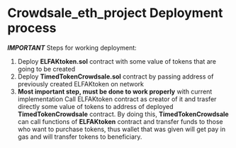 # Crowdsale_eth_project Deployment process

***IMPORTANT***
Steps for working deployment:
1) Deploy **ELFAKtoken.sol** contract with some value of tokens that are going to be created
2) Deploy **TimedTokenCrowdsale.sol** contract by passing address of 
previously created ELFAKtoken on network
3) **Most important step, must be done to work properly** with current implementation Call ELFAKtoken contract as creator of it and trasfer directly some value of tokens to address of deployed **TimedTokenCrowdsale** contract. By doing this, **TimedTokenCrowdsale** can call functions of **ELFAKtoken** contract and transfer funds to those who want to purchase tokens, thus wallet that was given will get pay in gas and will transfer tokens to beneficiary.